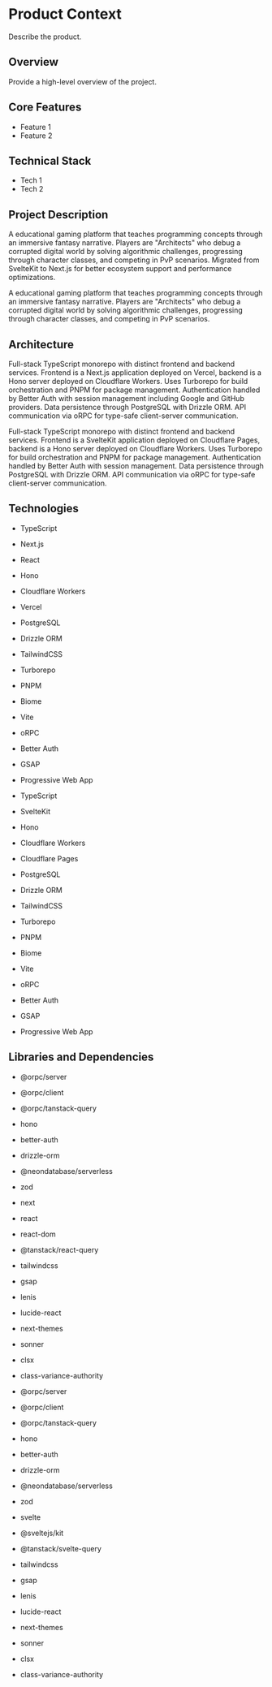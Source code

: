 # Product Context

Describe the product.

## Overview

Provide a high-level overview of the project.

## Core Features

- Feature 1
- Feature 2

## Technical Stack

- Tech 1
- Tech 2

## Project Description

A educational gaming platform that teaches programming concepts through an immersive fantasy narrative. Players are "Architects" who debug a corrupted digital world by solving algorithmic challenges, progressing through character classes, and competing in PvP scenarios. Migrated from SvelteKit to Next.js for better ecosystem support and performance optimizations.



A educational gaming platform that teaches programming concepts through an immersive fantasy narrative. Players are "Architects" who debug a corrupted digital world by solving algorithmic challenges, progressing through character classes, and competing in PvP scenarios.



## Architecture

Full-stack TypeScript monorepo with distinct frontend and backend services. Frontend is a Next.js application deployed on Vercel, backend is a Hono server deployed on Cloudflare Workers. Uses Turborepo for build orchestration and PNPM for package management. Authentication handled by Better Auth with session management including Google and GitHub providers. Data persistence through PostgreSQL with Drizzle ORM. API communication via oRPC for type-safe client-server communication.



Full-stack TypeScript monorepo with distinct frontend and backend services. Frontend is a SvelteKit application deployed on Cloudflare Pages, backend is a Hono server deployed on Cloudflare Workers. Uses Turborepo for build orchestration and PNPM for package management. Authentication handled by Better Auth with session management. Data persistence through PostgreSQL with Drizzle ORM. API communication via oRPC for type-safe client-server communication.



## Technologies

- TypeScript
- Next.js
- React
- Hono
- Cloudflare Workers
- Vercel
- PostgreSQL
- Drizzle ORM
- TailwindCSS
- Turborepo
- PNPM
- Biome
- Vite
- oRPC
- Better Auth
- GSAP
- Progressive Web App



- TypeScript
- SvelteKit
- Hono
- Cloudflare Workers
- Cloudflare Pages
- PostgreSQL
- Drizzle ORM
- TailwindCSS
- Turborepo
- PNPM
- Biome
- Vite
- oRPC
- Better Auth
- GSAP
- Progressive Web App



## Libraries and Dependencies

- @orpc/server
- @orpc/client
- @orpc/tanstack-query
- hono
- better-auth
- drizzle-orm
- @neondatabase/serverless
- zod
- next
- react
- react-dom
- @tanstack/react-query
- tailwindcss
- gsap
- lenis
- lucide-react
- next-themes
- sonner
- clsx
- class-variance-authority



- @orpc/server
- @orpc/client
- @orpc/tanstack-query
- hono
- better-auth
- drizzle-orm
- @neondatabase/serverless
- zod
- svelte
- @sveltejs/kit
- @tanstack/svelte-query
- tailwindcss
- gsap
- lenis
- lucide-react
- next-themes
- sonner
- clsx
- class-variance-authority


